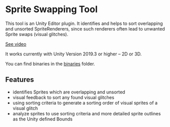 # Sprite Swapping Tool

This tool is an Unity Editor plugin. It identifies and helps to sort overlapping and unsorted SpriteRenderers, since such renderers often lead to unwanted Sprite swaps (visual glitches).

[See video](./Video/SpriteSwappingPlugin_Demo.mp4)

It works currently with Unity Version 2019.3 or higher – 2D or 3D.

You can find binaries in the [binaries](./Binaries) folder.

## Features

- identifies Sprites which are overlapping and unsorted
- visual feedback to sort any found visual glitches
- using sorting criteria to generate a sorting order of visual sprites of a visual glitch 
- analyze sprites to use sorting criteria and more detailed sprite outlines as the Unity defined Bounds